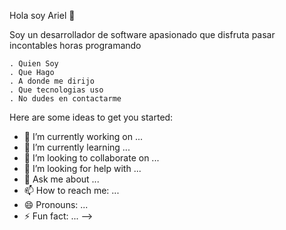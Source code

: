 Hola soy Ariel 👋

Soy un desarrollador de software apasionado que disfruta pasar incontables horas programando

	. Quien Soy
	. Que Hago
	. A donde me dirijo
	. Que tecnologias uso
	. No dudes en contactarme

Here are some ideas to get you started:

- 🔭 I’m currently working on ...
- 🌱 I’m currently learning ...
- 👯 I’m looking to collaborate on ...
- 🤔 I’m looking for help with ...
- 💬 Ask me about ...
- 📫 How to reach me: ...
- 😄 Pronouns: ...
- ⚡ Fun fact: ...
-->
